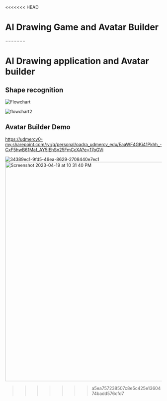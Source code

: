 <<<<<<< HEAD
# AI Drawing Game and Avatar Builder
=======
# AI Drawing application and Avatar builder

## Shape recognition

![Flowchart](https://user-images.githubusercontent.com/100542103/233240421-f82e6e22-a4aa-4687-a623-3dcb88b53fc5.PNG)

![flowchart2](https://user-images.githubusercontent.com/100542103/233240412-6ddfa29b-3abf-469b-819a-27a1e97b4a70.PNG)

## Avatar Builder Demo
https://udmercy0-my.sharepoint.com/:v:/g/personal/oadra_udmercy_edu/EaaWF4GKi41Pkhh_-CxF5hwB61Maf_AY5IEhSn25FmCcXA?e=17oGVi



![34389ec1-9fd5-46ea-8629-2708440e7ec1](https://user-images.githubusercontent.com/55463057/233242488-76d83efe-b57c-4c24-a178-bab8d57dab34.png)
<img width="706" alt="Screenshot 2023-04-19 at 10 31 40 PM" src="https://user-images.githubusercontent.com/55463057/233242546-7316521a-b724-4c81-9d72-28433eb3a3bc.png">
>>>>>>> a5ea757238507c8e5c425e1360474badd576cfd7
